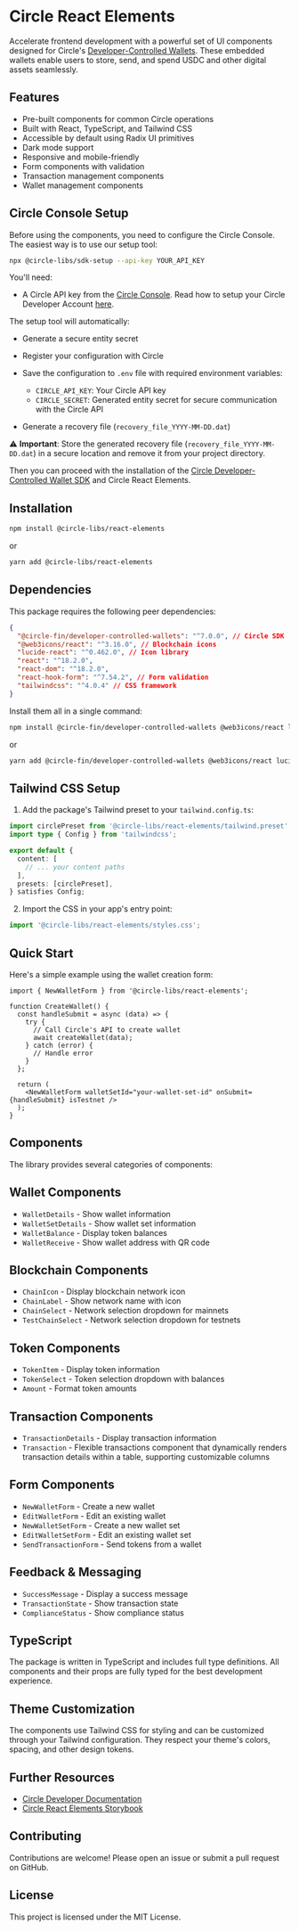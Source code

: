 # Circle React Elements

Accelerate frontend development with a powerful set of UI components designed for Circle's [Developer-Controlled Wallets](https://developers.circle.com/w3s/developer-controlled-wallets). These embedded wallets enable users to store, send, and spend USDC and other digital assets seamlessly.

## Features

- Pre-built components for common Circle operations
- Built with React, TypeScript, and Tailwind CSS
- Accessible by default using Radix UI primitives
- Dark mode support
- Responsive and mobile-friendly
- Form components with validation
- Transaction management components
- Wallet management components

## Circle Console Setup

Before using the components, you need to configure the Circle Console. The easiest way is to use our setup tool:

```bash
npx @circle-libs/sdk-setup --api-key YOUR_API_KEY
```

You'll need:

- A Circle API key from the [Circle Console](https://console.circle.com). Read how to setup your Circle Developer Account [here](https://developers.circle.com/w3s/circle-developer-account).

The setup tool will automatically:

- Generate a secure entity secret
- Register your configuration with Circle
- Save the configuration to `.env` file with required environment variables:

  - `CIRCLE_API_KEY`: Your Circle API key
  - `CIRCLE_SECRET`: Generated entity secret for secure communication with the Circle API

- Generate a recovery file (`recovery_file_YYYY-MM-DD.dat`)

⚠️ **Important**: Store the generated recovery file (`recovery_file_YYYY-MM-DD.dat`) in a secure location and remove it from your project directory.

Then you can proceed with the installation of the [Circle Developer-Controlled Wallet SDK](https://developers.circle.com/w3s/nodejs-sdk) and Circle React Elements.

## Installation

```bash
npm install @circle-libs/react-elements
```

or

```bash
yarn add @circle-libs/react-elements
```

## Dependencies

This package requires the following peer dependencies:

```json
{
  "@circle-fin/developer-controlled-wallets": "^7.0.0", // Circle SDK
  "@web3icons/react": "^3.16.0", // Blockchain icons
  "lucide-react": "^0.462.0", // Icon library
  "react": "^18.2.0",
  "react-dom": "^18.2.0",
  "react-hook-form": "^7.54.2", // Form validation
  "tailwindcss": "^4.0.4" // CSS framework
}
```

Install them all in a single command:

```bash
npm install @circle-fin/developer-controlled-wallets @web3icons/react lucide-react react react-dom react-hook-form tailwindcss
```

or

```bash
yarn add @circle-fin/developer-controlled-wallets @web3icons/react lucide-react react react-dom react-hook-form tailwindcss
```

## Tailwind CSS Setup

1. Add the package's Tailwind preset to your `tailwind.config.ts`:

```typescript
import circlePreset from '@circle-libs/react-elements/tailwind.preset';
import type { Config } from 'tailwindcss';

export default {
  content: [
    // ... your content paths
  ],
  presets: [circlePreset],
} satisfies Config;
```

2. Import the CSS in your app's entry point:

```typescript
import '@circle-libs/react-elements/styles.css';
```

## Quick Start

Here's a simple example using the wallet creation form:

```tsx
import { NewWalletForm } from '@circle-libs/react-elements';

function CreateWallet() {
  const handleSubmit = async (data) => {
    try {
      // Call Circle's API to create wallet
      await createWallet(data);
    } catch (error) {
      // Handle error
    }
  };

  return (
    <NewWalletForm walletSetId="your-wallet-set-id" onSubmit={handleSubmit} isTestnet />
  );
}
```

## Components

The library provides several categories of components:

## Wallet Components

- `WalletDetails` - Show wallet information
- `WalletSetDetails` - Show wallet set information
- `WalletBalance` - Display token balances
- `WalletReceive` - Show wallet address with QR code

## Blockchain Components

- `ChainIcon` - Display blockchain network icon
- `ChainLabel` - Show network name with icon
- `ChainSelect` - Network selection dropdown for mainnets
- `TestChainSelect` - Network selection dropdown for testnets

## Token Components

- `TokenItem` - Display token information
- `TokenSelect` - Token selection dropdown with balances
- `Amount` - Format token amounts

## Transaction Components

- `TransactionDetails` - Display transaction information
- `Transaction` - Flexible transactions component that dynamically renders transaction details within a table, supporting customizable columns

## Form Components

- `NewWalletForm` - Create a new wallet
- `EditWalletForm` - Edit an existing wallet
- `NewWalletSetForm` - Create a new wallet set
- `EditWalletSetForm` - Edit an existing wallet set
- `SendTransactionForm` - Send tokens from a wallet

## Feedback & Messaging

- `SuccessMessage` - Display a success message
- `TransactionState` - Show transaction state
- `ComplianceStatus` - Show compliance status

## TypeScript

The package is written in TypeScript and includes full type definitions. All components and their props are fully typed for the best development experience.

## Theme Customization

The components use Tailwind CSS for styling and can be customized through your Tailwind configuration. They respect your theme's colors, spacing, and other design tokens.

## Further Resources

- [Circle Developer Documentation](https://developers.circle.com/w3s/developer-controlled-create-your-first-wallet)
- [Circle React Elements Storybook](https://chainsafe.github.io/web3-circle-libs)

## Contributing

Contributions are welcome! Please open an issue or submit a pull request on GitHub.

## License

This project is licensed under the MIT License.
